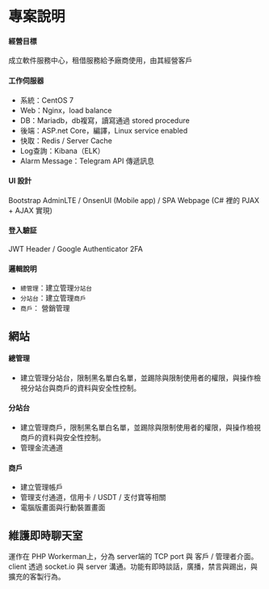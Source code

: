 # 專案說明

#### 經營目標

成立軟件服務中心，租借服務給予廠商使用，由其經營客戶 

#### 工作伺服器
* 系統：CentOS 7
* Web：Nginx，load balance  
* DB：Mariadb，db複寫，讀寫通過 stored procedure
* 後端：ASP.net Core，編譯，Linux service enabled
* 快取：Redis / Server Cache
* Log查詢：Kibana（ELK）
* Alarm Message：Telegram API 傳遞訊息

#### UI 設計
Bootstrap AdminLTE / OnsenUI (Mobile app) / SPA Webpage (C# 裡的 PJAX + AJAX 實現)

#### 登入驗証
JWT Header /  Google Authenticator 2FA 

#### 邏輯說明
* `總管理`：建立管理`分站台`
* `分站台`：建立管理`商戶`
* `商戶`： 營銷管理

## 網站
#### 總管理
* 建立管理分站台，限制黑名單白名單，並踢除與限制使用者的權限，與操作檢視分站台與商戶的資料與安全性控制。

#### 分站台
* 建立管理商戶，限制黑名單白名單，並踢除與限制使用者的權限，與操作檢視商戶的資料與安全性控制。
* 管理金流通道

#### 商戶
* 建立管理帳戶
* 管理支付通道，信用卡 / USDT / 支付寶等相關
* 電腦版畫面與行動裝置畫面
 
## 維護即時聊天室
運作在 PHP Workerman上，分為 server端的 TCP port 與 客戶 / 管理者介面。	
client 透過 socket.io 與 server 溝通。功能有即時談話，廣播，禁言與踢出，與擴充的客製行為。